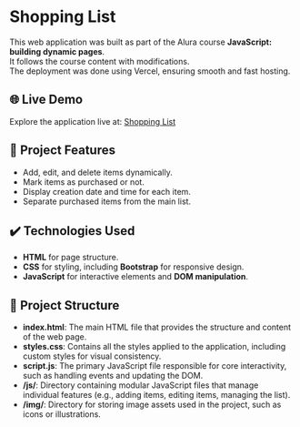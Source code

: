 # Shopping List

This web application was built as part of the Alura course **JavaScript: building dynamic pages**. <br>It follows the course content with modifications. <br>The deployment was done using Vercel, ensuring smooth and fast hosting.

## 🌐 Live Demo
Explore the application live at: [Shopping List](https://shopping-list-wine-eta.vercel.app/)

## 🔨 Project Features
- Add, edit, and delete items dynamically.
- Mark items as purchased or not.
- Display creation date and time for each item.
- Separate purchased items from the main list.


## ✔️ Technologies Used
- **HTML** for page structure.
- **CSS** for styling, including **Bootstrap** for responsive design.
- **JavaScript** for interactive elements and **DOM manipulation**.


## 📂 Project Structure
- **index.html**: The main HTML file that provides the structure and content of the web page.
- **styles.css**: Contains all the styles applied to the application, including custom styles for visual consistency.
- **script.js**: The primary JavaScript file responsible for core interactivity, such as handling events and updating the DOM.
- **/js/**: Directory containing modular JavaScript files that manage individual features (e.g., adding items, editing items, managing the list).
- **/img/**: Directory for storing image assets used in the project, such as icons or illustrations.




